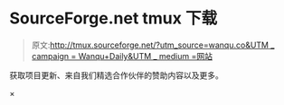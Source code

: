# SourceForge.net tmux 下载

> 原文:[http://tmux.sourceforge.net/?utm_source=wanqu.co&UTM _ campaign = Wanqu+Daily&UTM _ medium =网站](http://tmux.sourceforge.net/?utm_source=wanqu.co&utm_campaign=Wanqu+Daily&utm_medium=website)

获取项目更新、来自我们精选合作伙伴的赞助内容以及更多。

×